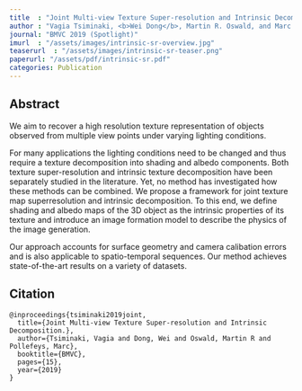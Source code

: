 ```yaml
---
title  : "Joint Multi-view Texture Super-resolution and Intrinsic Decomposition"
author : "Vagia Tsiminaki, <b>Wei Dong</b>, Martin R. Oswald, and Marc Pollefeys"
journal: "BMVC 2019 (Spotlight)"
imurl  : "/assets/images/intrinsic-sr-overview.jpg"
teaserurl  : "/assets/images/intrinsic-sr-teaser.png"
paperurl: "/assets/pdf/intrinsic-sr.pdf"
categories: Publication
---
```


## Abstract
We aim to recover a high resolution texture representation of objects observed from multiple view points under varying lighting conditions. 

For many applications the lighting conditions need to be changed and thus require a texture decomposition into shading
and albedo components. Both texture super-resolution and intrinsic texture decomposition have been separately studied in the literature. Yet, no method has investigated how
these methods can be combined. We propose a framework for joint texture map superresolution and intrinsic decomposition. To this end, we define shading and albedo maps
of the 3D object as the intrinsic properties of its texture and introduce an image formation model to describe the physics of the image generation. 

Our approach accounts for
surface geometry and camera calibation errors and is also applicable to spatio-temporal
sequences. Our method achieves state-of-the-art results on a variety of datasets.

## Citation
```
@inproceedings{tsiminaki2019joint,
  title={Joint Multi-view Texture Super-resolution and Intrinsic Decomposition.},
  author={Tsiminaki, Vagia and Dong, Wei and Oswald, Martin R and Pollefeys, Marc},
  booktitle={BMVC},
  pages={15},
  year={2019}
}
```